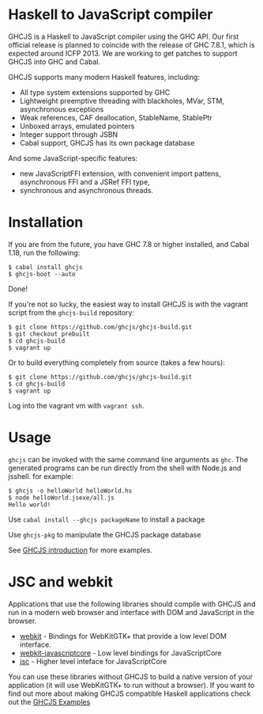 Haskell to JavaScript compiler
==============================

GHCJS is a Haskell to JavaScript compiler using the GHC API. Our first official release is planned
to coincide with the release of GHC 7.8.1, which is expected around ICFP 2013. We are working to get
patches to support GHCJS into GHC and Cabal.

GHCJS supports many modern Haskell features, including:

 * All type system extensions supported by GHC
 * Lightweight preemptive threading with blackholes, MVar, STM, asynchronous exceptions
 * Weak references, CAF deallocation, StableName, StablePtr
 * Unboxed arrays, emulated pointers
 * Integer support through JSBN
 * Cabal support, GHCJS has its own package database

And some JavaScript-specific features:

 * new JavaScriptFFI extension, with convenient import pattens, asynchronous FFI and a JSRef FFI type,
 * synchronous and asynchronous threads.

Installation
============

If you are from the future, you have GHC 7.8 or higher installed, and Cabal 1.18, run the following:

    $ cabal install ghcjs
    $ ghcjs-boot --auto

Done!

If you're not so lucky, the easiest way to install GHCJS is with the vagrant script from the `ghcjs-build` repository:

    $ git clone https://github.com/ghcjs/ghcjs-build.git
    $ git checkout prebuilt
    $ cd ghcjs-build
    $ vagrant up

Or to build everything completely from source (takes a few hours):

    $ git clone https://github.com/ghcjs/ghcjs-build.git
    $ cd ghcjs-build
    $ vagrant up

Log into the vagrant vm with `vagrant ssh`.

Usage
=====

`ghcjs` can be invoked with the same command line arguments as `ghc`. The generated programs can be run directly from
the shell with Node.js and jsshell.
for example:

    $ ghcjs -o helloWorld helloWorld.hs
    $ node helloWorld.jsexe/all.js
    Hello world!

Use `cabal install --ghcjs packageName` to install a package

Use `ghcjs-pkg` to manipulate the GHCJS package database

See [GHCJS introduction](http://weblog.luite.com/wordpress/?p=14) for more examples.

JSC and webkit
==============

Applications that use the following libraries should compile with GHCJS
and run in a modern web browser and interface with DOM and JavaScript
in the browser.
 * [webkit](https://patch-tag.com/r/hamish/webkit) - Bindings for WebKitGTK+ that provide a low level DOM interface.
 * [webkit-javascriptcore](https://github.com/ghcjs/webkit-javascriptcore) - Low level bindings for JavaScriptCore
 * [jsc](https://github.com/ghcjs/jsc) - Higher level inteface for JavaScriptCore

You can use these libraries without GHCJS to build a native version of
your application (it will use WebKitGTK+ to run without a browser).
If you want to find out more about making GHCJS compatible Haskell
applications check out the [GHCJS Examples](https://github.com/ghcjs/ghcjs-examples/)
